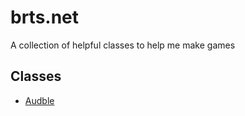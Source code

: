 # brts.net

A collection of helpful classes to help me make games

## Classes

- [Audble](./Brts.Audible/README.md)

